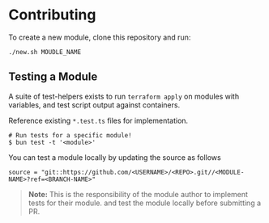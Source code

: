 # Contributing

To create a new module, clone this repository and run:

```shell
./new.sh MOUDLE_NAME
```

## Testing a Module

A suite of test-helpers exists to run `terraform apply` on modules with variables, and test script output against containers.

Reference existing `*.test.ts` files for implementation.

```shell
# Run tests for a specific module!
$ bun test -t '<module>'
```

You can test a module locally by updating the source as follows

```hcl
source = "git::https://github.com/<USERNAME>/<REPO>.git//<MODULE-NAME>?ref=<BRANCH-NAME>"
```

> **Note:** This is the responsibility of the module author to implement tests for their module. and test the module locally before submitting a PR.
